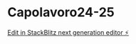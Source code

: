 # Capolavoro24-25

[Edit in StackBlitz next generation editor ⚡️](https://stackblitz.com/~/github.com/Plasma-Adry/Capolavoro24-25)
